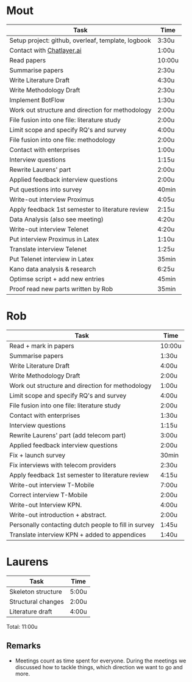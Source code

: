# Mout

| Task                                               | Time   |
| -------------------------------------------------- | ------ |
| Setup project: github, overleaf, template, logbook | 3:30u  |
| Contact with [Chatlayer.ai](https://chatlayer.ai/) | 1:00u  |
| Read papers                                        | 10:00u |
| Summarise papers                                   | 2:30u  |
| Write Literature Draft                             | 4:30u  |
| Write Methodology Draft                            | 2:30u  |
| Implement BotFlow                                  | 1:30u  |
| Work out structure and direction for methodology   | 2:00u  |
| File fusion into one file: literature study        | 2:00u  |
| Limit scope and specify RQ's and survey            | 4:00u  |
| File fusion into one file: methodology             | 2:00u  |
| Contact with enterprises                           | 1:00u  |
| Interview questions                                | 1:15u  |
| Rewrite Laurens' part                              | 2:00u  |
| Applied feedback interview questions               | 2:00u  |
| Put questions into survey                          | 40min  |
| Write-out interview Proximus                       | 4:05u  |
| Apply feedback 1st semester to literature review   | 2:15u  |
| Data Analysis (also see meeting)                   | 4:20u  |
| Write-out interview Telenet                        | 4:20u  |
| Put interview Proximus in Latex                    | 1:10u  |
| Translate interview Telenet                        | 1:25u  |
| Put Telenet interview in Latex                     | 35min  |
| Kano data analysis & research                      | 6:25u  |
| Optimse script + add new entries                   | 45min  |
| Proof read new parts written by Rob                | 35min  |

# Rob
| Task                                               | Time      |
| ---------------------------------------------------- | --------- |
| Read + mark in papers                                | 10:00u    |
| Summarise papers                                     | 1:30u     |
| Write Literature Draft                               | 4:00u     |
| Write Methodology Draft                              | 2:00u     |                      
| Work out structure and direction for methodology     | 1:00u     |
| Limit scope and specify RQ's and survey              | 4:00u     |
| File fusion into one file: literature study          | 2:00u     |
| Contact with enterprises                             | 1:30u     |
| Interview questions                                  | 1:15u     |
| Rewrite Laurens' part (add telecom part)             | 3:00u     |
| Applied feedback interview questions                 | 2:00u     |
| Fix + launch survey                                  | 30min     |
| Fix interviews with telecom providers                | 2:30u     |
| Apply feedback 1st semester to literature review     | 4:15u     |
| Write-out interview T-Mobile                         | 7:00u     |
| Correct interview T-Mobile                           | 2:00u     |
| Write-out Interview KPN.                             | 4:00u     |
| Write-out introduction + abstract.                   | 2:00u     |
| Personally contacting dutch people to fill in survey | 1:45u     |
| Translate interview KPN + added to appendices        | 1:40u     |

# Laurens

| Task               | Time  |
| ------------------ | ----- |
| Skeleton structure | 5:00u |
| Structural changes | 2:00u |
| Literature draft   | 4:00u |

Total: 11:00u

## Remarks

- Meetings count as time spent for everyone. During the meetings we discussed how to tackle things, which direction we want to go and more.
